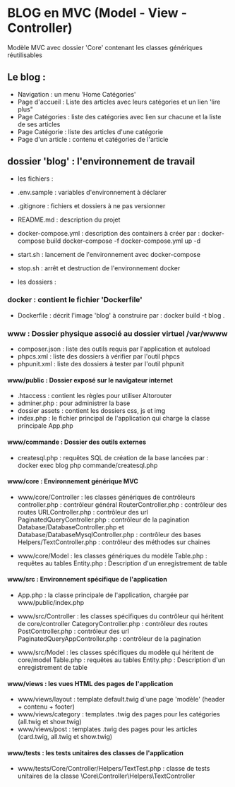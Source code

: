 # BLOG en MVC (Model - View - Controller)

Modèle MVC avec dossier 'Core' contenant les classes génériques réutilisables

## Le blog :
- Navigation : un menu 'Home Catégories'
- Page d'accueil : Liste des articles avec leurs catégories et un lien 'lire plus"
- Page Catégories : liste des catégories avec lien sur chacune et la liste de ses articles
- Page Catégorie : liste des articles d'une catégorie
- Page d'un article : contenu et catégories de l'article

## dossier 'blog' : l'environnement de travail

- les fichiers :

- .env.sample : variables d'environnement à déclarer
- .gitignore : fichiers et dossiers à ne pas versionner
- README.md : description du projet
- docker-compose.yml : description des containers à créer par :
    docker-compose build
    docker-compose -f docker-compose.yml up -d
- start.sh : lancement de l'environnement avec docker-compose
- stop.sh : arrêt et destruction de l'environnement docker

 
- les dossiers :

### docker : contient le fichier 'Dockerfile' 
- Dockerfile : décrit l'image 'blog' à construire par :
    docker build -t blog .

### www : Dossier physique associé au dossier virtuel /var/wwww

- composer.json : liste des outils requis par l'application et autoload
- phpcs.xml : liste des dossiers à vérifier par l'outil phpcs
- phpunit.xml : liste des dossiers à tester par l'outil phpunit

#### www/public : Dossier exposé sur le navigateur internet                                                                          
- .htaccess : contient les règles pour utiliser Altorouter
- adminer.php : pour administrer la base
- dossier assets : contient les dossiers css, js et img 
- index.php : le fichier principal de l'application qui charge la classe principale App.php

#### www/commande : Dossier des outils externes

- createsql.php : requêtes SQL de création de la base lancées par :
docker exec blog php commande/createsql.php

#### www/core : Environnement générique MVC

- www/core/Controller : les classes génériques de contrôleurs 
    controller.php : contrôleur général
    RouterController.php : contrôleur des routes
    URLController.php : contrôleur des url
    PaginatedQueryController.php : contrôleur de la pagination
    Database/DatabaseController.php et Database/DatabaseMysqlController.php : contrôleur des bases
    Helpers/TextController.php : contrôleur des méthodes sur chaines

- www/core/Model : les classes génériques du modèle 
    Table.php : requêtes au tables
    Entity.php : Description d'un enregistrement de table

#### www/src : Environnement spécifique de l'application

- App.php : la classe principale de l'application, chargée par www/public/index.php

- www/src/Controller : les classes spécifiques du contrôleur qui héritent de core/controller
    CategoryController.php : contrôleur des routes
    PostController.php : contrôleur des url
    PaginatedQueryAppController.php : contrôleur de la pagination

- www/src/Model : les classes spécifiques du modèle qui héritent de core/model
    Table.php : requêtes au tables
    Entity.php : Description d'un enregistrement de table

#### www/views : les vues HTML des pages de l'application 

- www/views/layout : template default.twig d'une page 'modèle' (header + contenu + footer)
- www/views/category : templates .twig des pages pour les catégories (all.twig et show.twig)
- www/views/post : templates .twig des pages pour les articles (card.twig, all.twig et show.twig)

#### www/tests : les tests unitaires des classes de l'application 

- www/tests/Core/Controller/Helpers/TextTest.php : classe de tests unitaires de la classe \Core\Controller\Helpers\TextController
